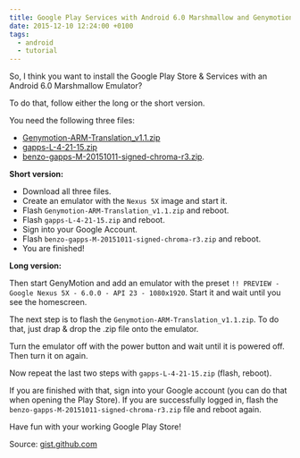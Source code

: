 ```yaml
---
title: Google Play Services with Android 6.0 Marshmallow and Genymotion
date: 2015-12-10 12:24:00 +0100
tags:
  - android
  - tutorial
---
```


So, I think you want to install the Google Play Store & Services with an Android 6.0 Marshmallow Emulator?

To do that, follow either the long or the short version.

You need the following three files:

- [Genymotion-ARM-Translation_v1.1.zip](http://www.mirrorcreator.com/files/0ZIO8PME/Genymotion-ARM-Translation_v1.1.zip_links)
- [gapps-L-4-21-15.zip](https://www.androidfilehost.com/?fid=96042739161891406)
- [benzo-gapps-M-20151011-signed-chroma-r3.zip](https://www.androidfilehost.com/?fid=24052804347835438).

__Short version:__

- Download all three files.
- Create an emulator with the `Nexus 5X` image and start it.
- Flash `Genymotion-ARM-Translation_v1.1.zip` and reboot.
- Flash `gapps-L-4-21-15.zip` and reboot.
- Sign into your Google Account.
- Flash `benzo-gapps-M-20151011-signed-chroma-r3.zip` and reboot.
- You are finished!

__Long version:__

Then start GenyMotion and add an emulator with the preset `!! PREVIEW - Google Nexus 5X - 6.0.0 - API 23 - 1080x1920`. Start it and wait until you see the homescreen.

The next step is to flash the `Genymotion-ARM-Translation_v1.1.zip`. To do that, just drap & drop the .zip file onto the emulator.

Turn the emulator off with the power button and wait until it is powered off. Then turn it on again.


Now repeat the last two steps with `gapps-L-4-21-15.zip` (flash, reboot).

If you are finished with that, sign into your Google account (you can do that when opening the Play Store). If you are successfully logged in, flash the `benzo-gapps-M-20151011-signed-chroma-r3.zip` file and reboot again.

Have fun with your working Google Play Store!


Source: [gist.github.com](https://gist.github.com/wbroek/9321145)
